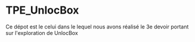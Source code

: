 # TPE_UnlocBox
Ce dépot est le celui dans le lequel nous avons réalisé  le 3e devoir portant sur l'exploration de UnlocBox
